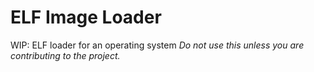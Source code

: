 # ELF Image Loader
WIP: ELF loader for an operating system
_Do not use this unless you are contributing to the project._
